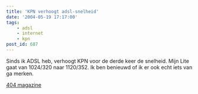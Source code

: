 ```yaml
---
title: 'KPN verhoogt adsl-snelheid'
date: '2004-05-19 17:17:00'
tags:
    - adsl
    - internet
    - kpn
post_id: 687
---
```


Sinds ik ADSL heb, verhoogt KPN voor de derde keer de snelheid. Mijn Lite gaat van 1024/320 naar 1120/352. Ik ben benieuwd of ik er ook echt iets van ga merken.

[404 magazine](http://www4.hccnet.nl/404/redirect_nieuws.cfm?id=10292)